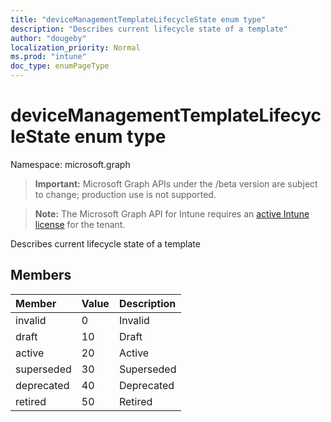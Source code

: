 ```yaml
---
title: "deviceManagementTemplateLifecycleState enum type"
description: "Describes current lifecycle state of a template"
author: "dougeby"
localization_priority: Normal
ms.prod: "intune"
doc_type: enumPageType
---
```


# deviceManagementTemplateLifecycleState enum type

Namespace: microsoft.graph

> **Important:** Microsoft Graph APIs under the /beta version are subject to change; production use is not supported.

> **Note:** The Microsoft Graph API for Intune requires an [active Intune license](https://go.microsoft.com/fwlink/?linkid=839381) for the tenant.

Describes current lifecycle state of a template

## Members
|Member|Value|Description|
|:---|:---|:---|
|invalid|0|Invalid|
|draft|10|Draft|
|active|20|Active|
|superseded|30|Superseded|
|deprecated|40|Deprecated|
|retired|50|Retired|



